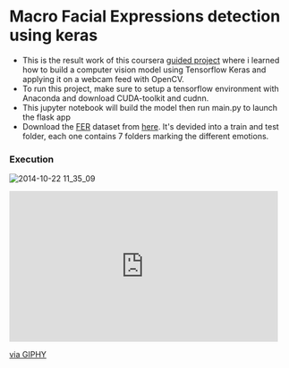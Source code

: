 # Macro Facial Expressions detection using keras
- This is the result work of this coursera [guided project](https://www.coursera.org/projects/facial-expression-recognition-keras) where i learned how to build a computer vision model using Tensorflow Keras and applying it on a webcam feed with OpenCV.
- To run this project, make sure to setup a tensorflow environment with Anaconda and download CUDA-toolkit and cudnn.
- This jupyter notebook will build the model then run main.py to launch the flask app
- Download the [FER](https://www.kaggle.com/competitions/challenges-in-representation-learning-facial-expression-recognition-challenge/data)
dataset from [here](https://drive.google.com/file/d/1CE22Y8wFo1QcDWg5BNqv6HQ3COubzlVR/view?usp=sharing). It's devided into a train and test folder, each one contains 7 folders marking
the different emotions.

### Execution

![2014-10-22 11_35_09](https://media.giphy.com/media/pMLVdlI0T0P7rFXxav/giphy-downsized-large.gif)
<iframe src="https://giphy.com/embed/pMLVdlI0T0P7rFXxav" width="480" height="270" frameBorder="0" class="giphy-embed" allowFullScreen></iframe><p><a href="https://giphy.com/gifs/pMLVdlI0T0P7rFXxav">via GIPHY</a></p>

